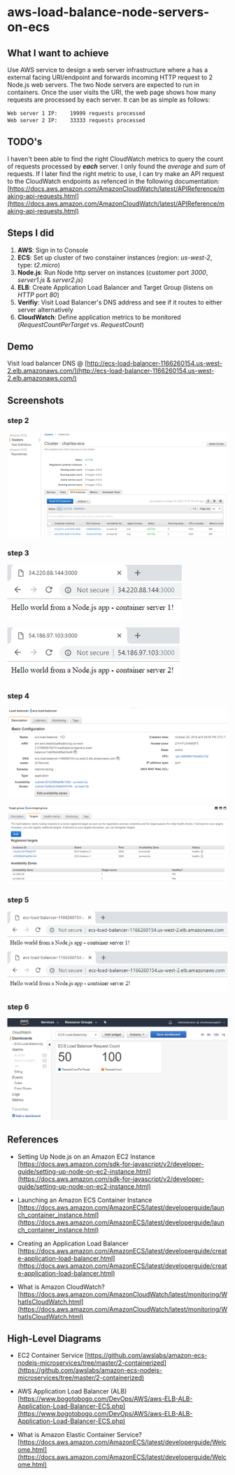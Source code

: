 # aws-load-balance-node-servers-on-ecs

## What I want to achieve

Use AWS service to design a web server infrastructure where a has a external facing URI/endpoint and forwards incoming HTTP request to 2 Node.js web servers. The two Node servers are expected to run in containers. Once the user visits the URI, the web page shows how many requests are processed by each server. It can be as simple as follows:

```
Web server 1 IP:    19999 requests processed
Web server 2 IP:    33333 requests processed
```

## TODO's

I haven't been able to find the right CloudWatch metrics to query the count of requests processed by **_each_** server. I only found the *average* and *sum* of requests. If I later find the right metric to use, I can try make an API request to the CloudWatch endpoints as refenced in the following documentation:
[https://docs.aws.amazon.com/AmazonCloudWatch/latest/APIReference/making-api-requests.html](https://docs.aws.amazon.com/AmazonCloudWatch/latest/APIReference/making-api-requests.html)

## Steps I did

1. **AWS**: Sign in to Console
2. **ECS**: Set up cluster of two constainer instances (region: *us-west-2*, type: *t2.micro*)
3. **Node.js**: Run Node http server on instances (customer port *3000*, *server1.js* & *server2.js*)
4. **ELB**: Create Application Load Balancer and Target Group (listens on *HTTP* port *80*)
5. **Verifiy**: Visit Load Balancer's DNS address and see if it routes to either server alternatively
6. **CloudWatch**: Define application metrics to be monitored (*RequestCountPerTarget* vs. *RequestCount*)

## Demo

Visit load balancer DNS @ [http://ecs-load-balancer-1166260154.us-west-2.elb.amazonaws.com/](http://ecs-load-balancer-1166260154.us-west-2.elb.amazonaws.com/)

## Screenshots

### step 2

![alt text](https://github.com/charleswang007/aws-load-balance-node-servers-on-ecs/blob/master/screenshots/ecs-cluster-2-instances.PNG "step2")

### step 3

![alt text](https://github.com/charleswang007/aws-load-balance-node-servers-on-ecs/blob/master/screenshots/node-server1.PNG "step3.1")

![alt text](https://github.com/charleswang007/aws-load-balance-node-servers-on-ecs/blob/master/screenshots/node-server2.PNG "step3.2")

### step 4

![alt text](https://github.com/charleswang007/aws-load-balance-node-servers-on-ecs/blob/master/screenshots/ecs-load-balancer.PNG "step4.1")

![alt text](https://github.com/charleswang007/aws-load-balance-node-servers-on-ecs/blob/master/screenshots/ecs-target-group-2-targets.PNG "step4.2")

### step 5

![alt text](https://github.com/charleswang007/aws-load-balance-node-servers-on-ecs/blob/master/screenshots/alb-to-server1.PNG "step5.1")
![alt text](https://github.com/charleswang007/aws-load-balance-node-servers-on-ecs/blob/master/screenshots/alb-to-server2.PNG "step5.2")

### step 6

![alt text](https://github.com/charleswang007/aws-load-balance-node-servers-on-ecs/blob/master/screenshots/aws-cloud-watch-new.PNG "step6")

## References

* Setting Up Node.js on an Amazon EC2 Instance
[https://docs.aws.amazon.com/sdk-for-javascript/v2/developer-guide/setting-up-node-on-ec2-instance.html](https://docs.aws.amazon.com/sdk-for-javascript/v2/developer-guide/setting-up-node-on-ec2-instance.html)

* Launching an Amazon ECS Container Instance
[https://docs.aws.amazon.com/AmazonECS/latest/developerguide/launch_container_instance.html](https://docs.aws.amazon.com/AmazonECS/latest/developerguide/launch_container_instance.html)

* Creating an Application Load Balancer
[https://docs.aws.amazon.com/AmazonECS/latest/developerguide/create-application-load-balancer.html](https://docs.aws.amazon.com/AmazonECS/latest/developerguide/create-application-load-balancer.html)

* What is Amazon CloudWatch?
[https://docs.aws.amazon.com/AmazonCloudWatch/latest/monitoring/WhatIsCloudWatch.html](https://docs.aws.amazon.com/AmazonCloudWatch/latest/monitoring/WhatIsCloudWatch.html)


## High-Level Diagrams

* EC2 Container Service
[https://github.com/awslabs/amazon-ecs-nodejs-microservices/tree/master/2-containerized](https://github.com/awslabs/amazon-ecs-nodejs-microservices/tree/master/2-containerized)

* AWS Application Load Balancer (ALB) 
[https://www.bogotobogo.com/DevOps/AWS/aws-ELB-ALB-Application-Load-Balancer-ECS.php](https://www.bogotobogo.com/DevOps/AWS/aws-ELB-ALB-Application-Load-Balancer-ECS.php)

* What is Amazon Elastic Container Service?
[https://docs.aws.amazon.com/AmazonECS/latest/developerguide/Welcome.html](https://docs.aws.amazon.com/AmazonECS/latest/developerguide/Welcome.html)